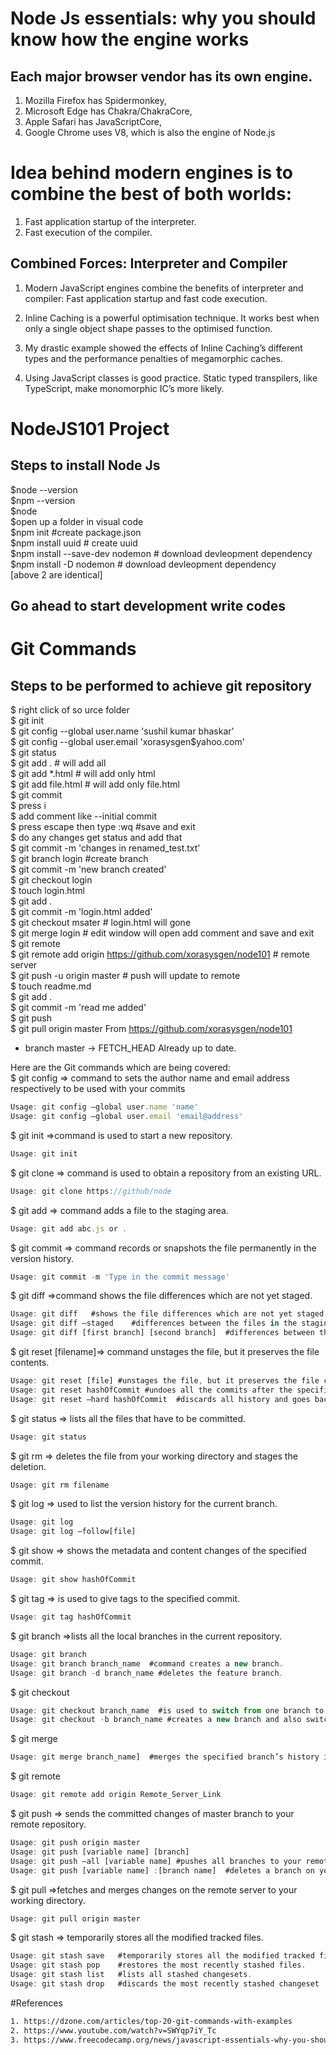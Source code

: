 # Node Js essentials: why you should know how the engine works <br/>
## Each major browser vendor has its own engine.<br />
1. Mozilla Firefox has Spidermonkey,<br />
2. Microsoft Edge has Chakra/ChakraCore,<br />
3. Apple Safari has JavaScriptCore,<br />
4. Google Chrome uses V8, which is also the engine of Node.js<br />

# Idea behind modern engines is to combine the best of both worlds:<br />
1. Fast application startup of the interpreter.<br />
2. Fast execution of the compiler.<br />

## Combined Forces: Interpreter and Compiler<br />
1. Modern JavaScript engines combine the benefits of interpreter and compiler: Fast application startup and fast code execution.<br />

2. Inline Caching is a powerful optimisation technique. It works best when only a single object shape passes to the optimised function.<br />

3. My drastic example showed the effects of Inline Caching’s different types and the performance penalties of megamorphic caches.<br />

4. Using JavaScript classes is good practice. Static typed transpilers, like TypeScript, make monomorphic IC’s more likely.<br />


# NodeJS101 Project  <br />
## Steps to install Node Js
$node --version <br />
$npm --version <br />
$node <br />
$open up a folder in visual code <br />
$npm init  #create package.json <br />
$npm install uuid  # create uuid <br />
$npm install --save-dev nodemon  # download devleopment dependency <br />
$npm install -D nodemon  # download devleopment dependency <br />
[above 2 are identical] <br />

## Go ahead to start development write codes<br />
 
# Git Commands <br />
## Steps to be performed to achieve git repository
$ right click of so urce folder<br />
$ git init <br />
$ git config --global user.name 'sushil kumar bhaskar' <br />
$ git config --global user.email 'xorasysgen$yahoo.com' <br />
$ git status<br />
$ git add . # will add all<br />
$ git add *.html # will add only html<br />
$ git add file.html # will add only file.html<br />
$ git commit<br />
$ press i<br />
$ add comment like --initial commit<br />
$ press escape then type :wq  #save and exit<br />
$ do any changes get status and add that<br />
$ git commit -m 'changes in renamed_test.txt'<br />
$ git branch login #create branch<br />
$ git commit -m 'new branch created'<br />
$ git checkout login<br />
$ touch login.html<br />
$ git add .<br />
$ git commit -m 'login.html added'<br />
$ git checkout msater # login.html will gone<br />
$ git merge login # edit window will open add comment and save and exit<br />
$ git remote<br />
$ git remote add origin https://github.com/xorasysgen/node101  # remote server<br />
$ git push -u origin master   # push will update to remote<br />
$ touch readme.md<br />
$ git add .<br />
$ git commit -m 'read me added'<br />
$ git push<br />
$ git pull origin master
From https://github.com/xorasysgen/node101
 * branch            master     -> FETCH_HEAD
Already up to date.


Here are the Git commands which are being covered:<br />
$ git config => command to sets the author name and email address respectively to be used with your commits<br />
```js
Usage: git config –global user.name 'name'   
Usage: git config –global user.email 'email@address' 
```
$ git init =>command is used to start a new repository.<br />
```js
Usage: git init
```
$ git clone => command is used to obtain a repository from an existing URL. <br />
```js
Usage: git clone https://github/node
```
$ git add => command adds a file to the staging area. <br />
```js
Usage: git add abc.js or .
```
$ git commit => command records or snapshots the file permanently in the version history.<br />
```js
Usage: git commit -m 'Type in the commit message' 
```
$ git diff =>command shows the file differences which are not yet staged.<br />
```js
Usage: git diff   #shows the file differences which are not yet staged.
Usage: git diff –staged    #differences between the files in the staging area and the latest version present.
Usage: git diff [first branch] [second branch]  #differences between the two branches mentioned.
```
$ git reset [filename]=> command unstages the file, but it preserves the file contents. <br />
```js
Usage: git reset [file] #unstages the file, but it preserves the file contents.
Usage: git reset hashOfCommit #undoes all the commits after the specified commit and preserves the changes locally.
Usage: git reset –hard hashOfCommit  #discards all history and goes back to the specified commit.
```
$ git status => lists all the files that have to be committed.<br />
```js
Usage: git status  
```
$ git rm => deletes the file from your working directory and stages the deletion.<br />
```js
Usage: git rm filename
```
$ git log => used to list the version history for the current branch.<br />
```js
Usage: git log  
Usage: git log –follow[file] 
```
$ git show => shows the metadata and content changes of the specified commit.<br />
```js
Usage: git show hashOfCommit
```
$ git tag => is used to give tags to the specified commit.<br />
```js
Usage: git tag hashOfCommit  
```
$ git branch =>lists all the local branches in the current repository.<br />
```js
Usage: git branch
Usage: git branch branch_name  #command creates a new branch.
Usage: git branch -d branch_name #deletes the feature branch.
```
$ git checkout<br />
```js
Usage: git checkout branch_name  #is used to switch from one branch to another.
Usage: git checkout -b branch_name #creates a new branch and also switches to it.
```
$ git merge<br />
```js
Usage: git merge branch_name]  #merges the specified branch’s history into the current branch.
```
$ git remote<br />
```js
Usage: git remote add origin Remote_Server_Link
```
$ git push => sends the committed changes of master branch to your remote repository.<br />
```js
Usage: git push origin master 
Usage: git push [variable name] [branch] 
Usage: git push –all [variable name] #pushes all branches to your remote repository.
Usage: git push [variable name] :[branch name]  #deletes a branch on your remote repository.
```
$ git pull =>fetches and merges changes on the remote server to your working directory.<br />
```js
Usage: git pull origin master 
```
$ git stash => temporarily stores all the modified tracked files.<br />
```js
Usage: git stash save   #temporarily stores all the modified tracked files.
Usage: git stash pop    #restores the most recently stashed files.
Usage: git stash list   #lists all stashed changesets.
Usage: git stash drop   #discards the most recently stashed changeset
```



#References
```html
1. https://dzone.com/articles/top-20-git-commands-with-examples
2. https://www.youtube.com/watch?v=SWYqp7iY_Tc
3. https://www.freecodecamp.org/news/javascript-essentials-why-you-should-know-how-the-engine-works-c2cc0d321553/
```